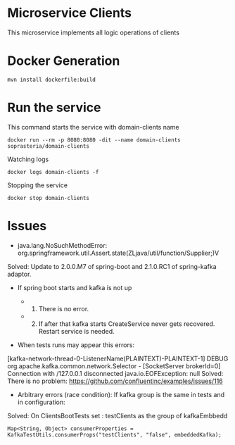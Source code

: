 # Microservice Clients

This microservice implements all logic operations of clients
  

# Docker Generation

```
mvn install dockerfile:build
```

# Run the service

This command starts the service with domain-clients name

```
docker run --rm -p 8080:8080 -dit --name domain-clients soprasteria/domain-clients
```

Watching logs

```
docker logs domain-clients -f
```

Stopping the service

```
docker stop domain-clients
```

# Issues

- java.lang.NoSuchMethodError: org.springframework.util.Assert.state(ZLjava/util/function/Supplier;)V

Solved: Update to 2.0.0.M7 of spring-boot and 2.1.0.RC1 of spring-kafka adaptor.

- If spring boot starts and kafka is not up
    - 1. There is no error.
    - 2. If after that kafka starts CreateService never gets recovered. Restart service is needed.

- When tests runs may appear this errors:

[kafka-network-thread-0-ListenerName(PLAINTEXT)-PLAINTEXT-1] DEBUG org.apache.kafka.common.network.Selector - [SocketServer brokerId=0] Connection with /127.0.0.1 disconnected
                                          java.io.EOFException: null
Solved: There is no problem: https://github.com/confluentinc/examples/issues/116

- Arbitrary errors (race condition): If kafka group is the same in tests and in configuration:

Solved: On ClientsBootTests set : testClients as the group of kafkaEmbbedd

```
Map<String, Object> consumerProperties = KafkaTestUtils.consumerProps("testClients", "false", embeddedKafka);
```